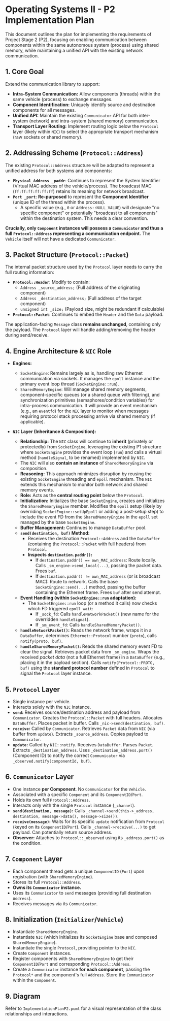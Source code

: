 # Operating Systems II - P2 Implementation Plan

This document outlines the plan for implementing the requirements of Project Stage 2 (P2), focusing on enabling communication between components within the same autonomous system (process) using shared memory, while maintaining a unified API with the existing network communication.

## 1. Core Goal

Extend the communication library to support:
- **Intra-System Communication:** Allow components (threads) within the same vehicle (process) to exchange messages.
- **Component Identification:** Uniquely identify source and destination components for all messages.
- **Unified API:** Maintain the existing `Communicator` API for both inter-system (network) and intra-system (shared memory) communication.
- **Transport Layer Routing:** Implement routing logic below the `Protocol` layer (likely within `NIC`) to select the appropriate transport mechanism (raw sockets or shared memory).

## 2. Addressing Scheme (`Protocol::Address`)

The existing `Protocol::Address` structure will be adapted to represent a unified address for both systems and components:

- **`Physical_Address _paddr`**: Continues to represent the System Identifier (Virtual MAC address of the vehicle/process). The broadcast MAC (`ff:ff:ff:ff:ff:ff`) retains its meaning for network broadcast.
- **`Port _port`**: **Re-purposed** to represent the **Component Identifier** (unique ID of the thread within the process).
    - A specific value (e.g., `0` or `Address::NULL_VALUE`) will designate "no specific component" or potentially "broadcast to all components" within the destination system. This needs a clear convention.

**Crucially, only `Component` instances will possess a `Communicator` and thus a full `Protocol::Address` representing a communication endpoint.** The `Vehicle` itself will not have a dedicated `Communicator`.

## 3. Packet Structure (`Protocol::Packet`)

The internal packet structure used by the `Protocol` layer needs to carry the full routing information:

- **`Protocol::Header`**: Modify to contain:
    - `Address _source_address;` (Full address of the originating component)
    - `Address _destination_address;` (Full address of the target component)
    - `unsigned int _size;` (Payload size, might be redundant if calculable)
- **`Protocol::Packet`**: Continues to embed the `Header` and the `Data` payload.

The application-facing `Message` class **remains unchanged**, containing only the payload. The `Protocol` layer will handle adding/removing the header during send/receive.

## 4. Engine Architecture & `NIC` Role

- **Engines:**
    - `SocketEngine`: Remains largely as is, handling raw Ethernet communication via sockets. It manages the `epoll` instance and the primary event loop thread (`SocketEngine::run`).
    - `SharedMemoryEngine`: Will manage shared memory segments, component-specific queues (or a shared queue with filtering), and synchronization primitives (semaphores/condition variables) for intra-process communication. It will provide an event mechanism (e.g., an `eventfd`) for the `NIC` layer to monitor when messages requiring protocol stack processing arrive via shared memory (if applicable).

- **`NIC` Layer (Inheritance & Composition):**
    - **Relationship:** The `NIC` class will continue to **inherit** (privately or protectedly) from `SocketEngine`, leveraging the existing P1 structure where `SocketEngine` provides the event loop (`run`) and calls a virtual method (`handleSignal`, to be renamed) implemented by `NIC`.
    - The `NIC` will also **contain an instance** of `SharedMemoryEngine` via composition.
    - **Reasoning:** This approach minimizes disruption by reusing the existing `SocketEngine` threading and `epoll` mechanism. The `NIC` extends this mechanism to monitor both network and shared memory events.
    - **Role:** Acts as the **central routing point** below the `Protocol`.
    - **Initialization:** Initializes the base `SocketEngine`, creates and initializes the `SharedMemoryEngine` member. Modifies the `epoll` setup (likely by overriding `SocketEngine::setUpEpoll` or adding a post-setup step) to include the event FD from the `SharedMemoryEngine` in the `epoll` set managed by the base `SocketEngine`.
    - **Buffer Management:** Continues to manage `DataBuffer` pool.
    - **`send(destination, buf)` Method:**
        - Receives the destination `Protocol::Address` and the `DataBuffer` (containing the `Protocol::Packet` with full headers) from `Protocol`.
        - **Inspects `destination.paddr()`:**
            - If `destination.paddr() == own_MAC_address`: Route locally. Calls `_sm_engine->send_local(...)`, passing the packet data. Frees `buf`.
            - If `destination.paddr() != own_MAC_address` (or is broadcast MAC): Route to network. Calls the base `SocketEngine::send(...)` method, passing the buffer containing the Ethernet frame. Frees `buf` after send attempt.
    - **Event Handling (within `SocketEngine::run` adaptation):**
        - The `SocketEngine::run` loop (or a method it calls) now checks which FD triggered `epoll_wait`:
            - If `_sock_fd`: Calls `handleNetworkPacket()` (new name for the overridden `handleSignal`).
            - If `_sm_event_fd`: Calls `handleSharedMemoryPacket()`.
    - **`handleNetworkPacket()`:** Reads the network frame, wraps it in a `DataBuffer`, determines `Ethernet::Protocol` number (`proto`), calls `notify(proto, buf)`.
    - **`handleSharedMemoryPacket()`:** Reads the shared memory event FD to clear the signal. Retrieves packet data from `_sm_engine`. Wraps the received *packet data* (not a full Ethernet frame) in a `DataBuffer` (e.g., placing it in the payload section). Calls `notify(Protocol::PROTO, buf)` using the **standard protocol number** defined in `Protocol` to signal the `Protocol` layer instance.

## 5. `Protocol` Layer

- Single instance per vehicle.
- Interacts solely with the `NIC` instance.
- **`send`:** Receives source/destination address and payload from `Communicator`. Creates the `Protocol::Packet` with full headers. Allocates `DataBuffer`. Places packet in buffer. Calls `_nic->send(destination, buf)`.
- **`receive`:** Called by `Communicator`. Retrieves `Packet` data from `NIC` (via buffer from `update`). Extracts `_source_address`. Copies payload to `Communicator`.
- **`update`:** Called by `NIC::notify`. Receives `DataBuffer`. Parses `Packet`. Extracts `_destination_address`. Uses `_destination_address.port()` (Component ID) to notify the correct `Communicator` via `_observed.notify(componentId, buf)`.

## 6. `Communicator` Layer

- One instance **per Component**. No `Communicator` for the `Vehicle`.
- Associated with a specific `Component` and its `ComponentID`/`Port`.
- Holds its own full `Protocol::Address`.
- Interacts only with the single `Protocol` instance (`_channel`).
- **`send(destination, message)`:** Calls `_channel->send(this->_address, destination, message->data(), message->size())`.
- **`receive(message)`:** Waits for its specific `update` notification from `Protocol` (keyed on its `ComponentID`/`Port`). Calls `_channel->receive(...)` to get payload. Can potentially return source address.
- **Observer:** Attaches to `Protocol::_observed` using its `_address.port()` as the condition.

## 7. `Component` Layer

- Each component thread gets a unique `ComponentID` (`Port`) upon registration (with `SharedMemoryEngine`).
- Stores its full `Protocol::Address`.
- **Owns its `Communicator` instance.**
- Uses its `Communicator` to `send` messages (providing full destination `Address`).
- Receives messages via its `Communicator`.

## 8. Initialization (`Initializer`/`Vehicle`)

- Instantiate `SharedMemoryEngine`.
- Instantiate `NIC` (which initializes its `SocketEngine` base and composed `SharedMemoryEngine`).
- Instantiate the single `Protocol`, providing pointer to the `NIC`.
- Create `Component` instances.
- Register components with `SharedMemoryEngine` to get their `ComponentID`/`Port` and corresponding `Protocol::Address`.
- Create a `Communicator` instance **for each component**, passing the `Protocol*` and the component's full `Address`. Store the `Communicator` within the `Component`.

## 9. Diagram

Refer to `ImplementationPlanP2.puml` for a visual representation of the class relationships and interactions. 